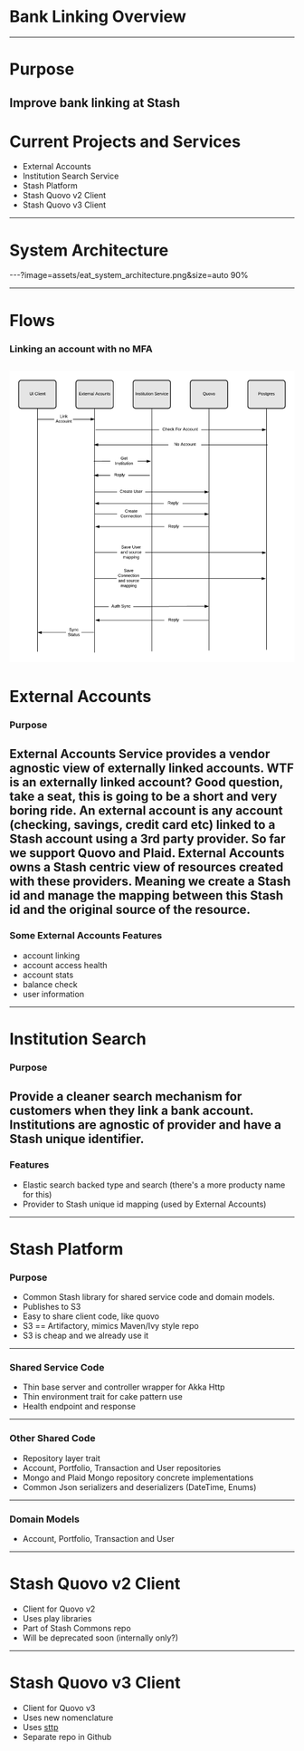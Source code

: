 # Bank Linking Overview
---

# Purpose
Improve bank linking at Stash
---

# Current Projects and Services

* External Accounts
* Institution Search Service
* Stash Platform
* Stash Quovo v2 Client
* Stash Quovo v3 Client
---

# System Architecture

---?image=assets/eat_system_architecture.png&size=auto 90%

---

# Flows

### Linking an account with no MFA

![good_sync](assets/good_sync_flow.png)
---

# External Accounts

### Purpose

External Accounts Service provides a vendor agnostic view of externally linked accounts. WTF is an externally linked account? Good question, take a seat, this is going to be a short and very boring ride. An external account is any account (checking, savings, credit card etc) linked to a Stash account using a 3rd party provider. So far we support Quovo and Plaid. External Accounts owns a Stash centric view of resources created with these providers. Meaning we create a Stash id and manage the mapping between this Stash id and the original source of the resource.
---

### Some External Accounts Features

* account linking
* account access health
* account stats
* balance check
* user information
---

# Institution Search

### Purpose

Provide a cleaner search mechanism for customers when they link a bank account. Institutions are agnostic of provider and have a Stash unique identifier. 
---

### Features

* Elastic search backed type and search (there's a more producty name for this)
* Provider to Stash unique id mapping (used by External Accounts)
---

# Stash Platform

### Purpose

* Common Stash library for shared service code and domain models.
* Publishes to S3
* Easy to share client code, like quovo
* S3 == Artifactory, mimics Maven/Ivy style repo
* S3 is cheap and we already use it
---

### Shared Service Code

* Thin base server and controller wrapper for Akka Http
* Thin environment trait for cake pattern use
* Health endpoint and response
---

### Other Shared Code

* Repository layer trait
* Account, Portfolio, Transaction and User repositories
* Mongo and Plaid Mongo repository concrete implementations
* Common Json serializers and deserializers (DateTime, Enums)
---

### Domain Models

* Account, Portfolio, Transaction and User
---

# Stash Quovo v2 Client

* Client for Quovo v2
* Uses play libraries
* Part of Stash Commons repo
* Will be deprecated soon (internally only?)
---

# Stash Quovo v3 Client

* Client for Quovo v3
* Uses new nomenclature
* Uses [sttp](https://github.com/softwaremill/sttp)
* Separate repo in Github